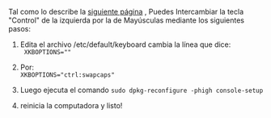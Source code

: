 
Tal como lo describe la [siguiente página](https://www.emacswiki.org/emacs/MovingTheCtrlKey#toc9) , Puedes Intercambiar la tecla "Control" de la izquierda por la de Mayúsculas mediante los siguientes pasos:

1. Edita el archivo /etc/default/keyboard cambia la línea que dice:   
```  XKBOPTIONS="" ```
2. Por:  
```XKBOPTIONS="ctrl:swapcaps"```  

3. Luego ejecuta el comando
```sudo dpkg-reconfigure -phigh console-setup```
4. reinicia la computadora y listo!
